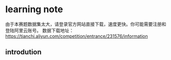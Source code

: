 # learning note

由于本赛题数据集太大，请登录官方网站直接下载，速度更快。你可能需要注册和登陆阿里云账号。
数据下载地址：https://tianchi.aliyun.com/competition/entrance/231576/information

## introdution 

